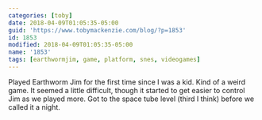 ```yaml
---
categories: [toby]
date: 2018-04-09T01:05:35-05:00
guid: 'https://www.tobymackenzie.com/blog/?p=1853'
id: 1853
modified: 2018-04-09T01:05:35-05:00
name: '1853'
tags: [earthwormjim, game, platform, snes, videogames]
---
```


Played Earthworm Jim for the first time since I was a kid.<!--more-->  Kind of a weird game.  It seemed a little difficult, though it started to get easier to control Jim as we played more.  Got to the space tube level (third I think) before we called it a night.
